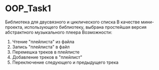 # OOP_Task1
Библиотека для двусвязного и циклического списка
В качестве мини-проекта, использующего библиотеку, выбрана простейшая версия абстрактного музыкального плеера
Возможности:
1. Чтение "плейлиста" из файла
2. Запись "плейлиста" в файл
3. Перемешка треков в плейлисте
4. Добавление треков в "плейлист"
5. Переключение следующего и предыдущего трека
